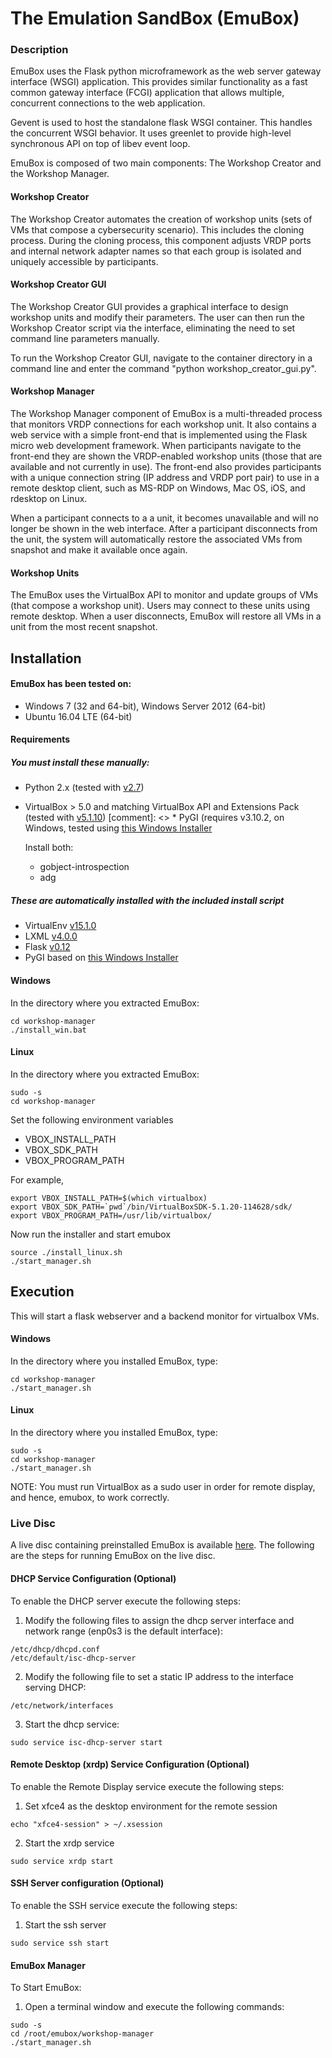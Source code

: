 # The Emulation SandBox (EmuBox)

### Description
EmuBox uses the Flask python microframework as the web server gateway interface (WSGI) application.
This provides similar functionality as a fast common gateway interface (FCGI) application that allows 
multiple, concurrent connections to the web application.

Gevent is used to host the standalone flask WSGI container. This handles the concurrent WSGI behavior. It uses 
greenlet to provide high-level synchronous API on top of libev event loop. 

EmuBox is composed of two main components: The Workshop Creator and the Workshop Manager.

#### Workshop Creator
The Workshop Creator automates the creation of workshop units (sets of VMs that compose a cybersecurity scenario). This includes the cloning process.
During the cloning process, this component adjusts VRDP ports and internal
network adapter names so that each group is isolated and uniquely accessible by
participants.

#### Workshop Creator GUI
The Workshop Creator GUI provides a graphical interface to design workshop units and modify their parameters.  The user can then run the Workshop Creator script via the interface, eliminating the need to set command line parameters manually.

To run the Workshop Creator GUI, navigate to the container directory in a command line and enter the command "python workshop_creator_gui.py".

#### Workshop Manager

The Workshop Manager component of EmuBox is a multi-threaded process that
monitors VRDP connections for each workshop unit. It also contains a web service
with a simple front-end that is implemented using the Flask micro web development
framework. When participants navigate to the front-end they are shown the
VRDP-enabled workshop units (those that are available and not currently in use).
The front-end also provides participants with a unique connection string (IP
address and VRDP port pair) to use in a remote desktop client, such as MS-RDP on
Windows, Mac OS, iOS, and rdesktop on Linux.

When a participant connects to a a unit, it becomes unavailable and will no
longer be shown in the web interface. After a participant disconnects from the
unit, the system will automatically restore the associated VMs from snapshot
and make it available once again.

#### Workshop Units

The EmuBox uses the VirtualBox API to monitor and update groups of VMs (that compose a workshop unit). Users may connect to these units using remote desktop. When a user disconnects, EmuBox will restore all VMs in a unit from the most recent snapshot.

## Installation
#### EmuBox has been tested on:
* Windows 7 (32 and 64-bit), Windows Server 2012 (64-bit)
* Ubuntu 16.04 LTE (64-bit)

#### Requirements
##### You must install these manually:
* Python 2.x (tested with [v2.7](https://www.python.org/download/releases/2.7/))
* VirtualBox > 5.0 and matching VirtualBox API and Extensions Pack (tested with [v5.1.10](https://www.virtualbox.org/wiki/Downloads))
[comment]: <> * PyGI (requires v3.10.2, on Windows, tested using [this Windows Installer](https://sourceforge.net/projects/pygobjectwin32/files/pygi-aio-3.10.2-win32_rev18-setup.exe/download)
    
    Install both:
    * gobject-introspection
    * adg

##### These are automatically installed with the included install script
* VirtualEnv [v15.1.0](https://virtualenv.pypa.io/en/stable/)
* LXML [v4.0.0](http://lxml.de/changes-4.0.0.html)
* Flask [v0.12](http://pypi.python.org/pypi/Flask/0.12)
* PyGI based on [this Windows Installer](https://sourceforge.net/projects/pygobjectwin32/files/pygi-aio-3.10.2-win32_rev18-setup.exe/download)

#### Windows
In the directory where you extracted EmuBox:
```
cd workshop-manager
./install_win.bat
```

#### Linux
In the directory where you extracted EmuBox:
```
sudo -s
cd workshop-manager
```
Set the following environment variables

* VBOX_INSTALL_PATH
* VBOX_SDK_PATH
* VBOX_PROGRAM_PATH

For example, 
```
export VBOX_INSTALL_PATH=$(which virtualbox)
export VBOX_SDK_PATH=`pwd`/bin/VirtualBoxSDK-5.1.20-114628/sdk/
export VBOX_PROGRAM_PATH=/usr/lib/virtualbox/
```
Now run the installer and start emubox
```
source ./install_linux.sh
./start_manager.sh
```

## Execution

This will start a flask webserver and a backend monitor for virtualbox VMs.
#### Windows
In the directory where you installed EmuBox, type:
```
cd workshop-manager
./start_manager.sh
```

#### Linux
In the directory where you installed EmuBox, type:
```
sudo -s
cd workshop-manager
./start_manager.sh
```
NOTE: You must run VirtualBox as a sudo user in order for remote display, and hence, emubox, to work correctly.

### Live Disc
A live disc containing preinstalled EmuBox is available [here](https://goo.gl/TkeqrY).
The following are the steps for running EmuBox on the live disc.
#### DHCP Service Configuration (Optional)
To enable the DHCP server execute the following steps:

1. Modify the following files to assign the dhcp server interface and network range (enp0s3 is the default interface):
```
/etc/dhcp/dhcpd.conf
/etc/default/isc-dhcp-server
```
2. Modify the following file to set a static IP address to the interface serving DHCP:
```
/etc/network/interfaces
```
3. Start the dhcp service:
```
sudo service isc-dhcp-server start
```

#### Remote Desktop (xrdp) Service Configuration (Optional)
To enable the Remote Display service execute the following steps:

1. Set xfce4 as the desktop environment for the remote session
```
echo "xfce4-session" > ~/.xsession
```
2. Start the xrdp service
```
sudo service xrdp start
```

#### SSH Server configuration (Optional)
To enable the SSH service execute the following steps:

1. Start the ssh server
```
sudo service ssh start
```

#### EmuBox Manager
To Start EmuBox:
1. Open a terminal window and execute the following commands:
```
sudo -s
cd /root/emubox/workshop-manager
./start_manager.sh
```
